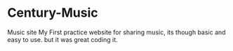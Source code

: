 # Century-Music
Music site
My First practice website for sharing music, its though basic and easy to use. but it was great coding it.

